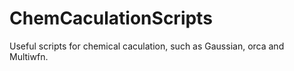 # ChemCaculationScripts
Useful scripts for chemical caculation, such as Gaussian, orca and Multiwfn.
